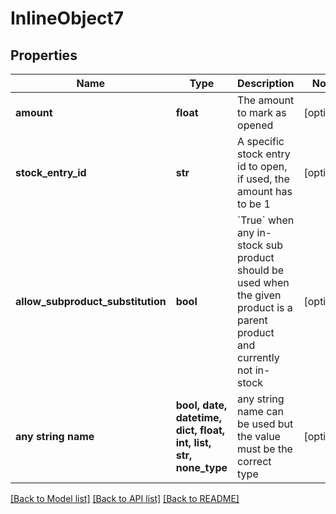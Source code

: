 # InlineObject7


## Properties
Name | Type | Description | Notes
------------ | ------------- | ------------- | -------------
**amount** | **float** | The amount to mark as opened | [optional] 
**stock_entry_id** | **str** | A specific stock entry id to open, if used, the amount has to be 1 | [optional] 
**allow_subproduct_substitution** | **bool** | &#x60;True&#x60; when any in-stock sub product should be used when the given product is a parent product and currently not in-stock | [optional] 
**any string name** | **bool, date, datetime, dict, float, int, list, str, none_type** | any string name can be used but the value must be the correct type | [optional]

[[Back to Model list]](../README.md#documentation-for-models) [[Back to API list]](../README.md#documentation-for-api-endpoints) [[Back to README]](../README.md)


